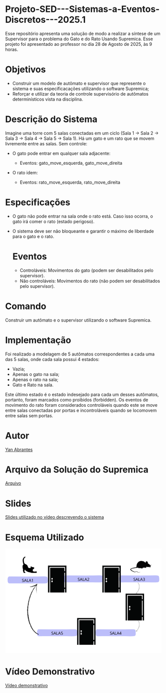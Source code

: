 # Projeto-SED---Sistemas-a-Eventos-Discretos---2025.1
Esse repositório apresenta uma solução de modo a realizar a síntese de um Supervisor para o problema do Gato e do Rato Usando Supremica. Esse projeto foi apresentado ao professor no dia 28 de Agosto de 2025, às 9 horas.

# Objetivos

- Construir um modelo de autômato e supervisor que represente o sistema e suas especificacações utilizando o software Supremica;
- Reforçar e utilizar da teoria de controle supervisório de autômatos determinísticos vista na disciplina.

# Descrição do Sistema

Imagine uma torre com 5 salas conectadas em um ciclo (Sala 1 → Sala 2 → Sala 3 → Sala 4 → Sala 5 → Sala 1). Há um gato e um rato que se movem livremente entre as salas. Sem controle:

- O gato pode entrar em qualquer sala adjacente:
  - Eventos: gato_move_esquerda, gato_move_direita

- O rato idem:
  - Eventos: rato_move_esquerda, rato_move_direita

# Especificações

- O gato não pode entrar na sala onde o rato está. Caso isso ocorra, o gato irá comer o rato (estado perigoso).
- O sistema deve ser não bloqueante e garantir o máximo de liberdade para o gato e o rato.

  # Eventos

  - Controláveis: Movimentos do gato (podem ser desabilitados pelo supervisor).
  - Não controláveis: Movimentos do rato (não podem ser desabilitados pelo supervisor).

 # Comando
 Construir um autômato e o supervisor utilizando o software Supremica.

 # Implementação
Foi realizado a modelagem de 5 autômatos correspondentes a cada uma das 5 salas, onde cada sala possui 4 estados:

- Vazia;
- Apenas o gato na sala;
- Apenas o rato na sala;
- Gato e Rato na sala.

Este último estado é o estado indesejado para cada um desses autômatos, portanto, foram marcados como proibidos (forbidden). Os eventos de movimento do rato foram considerados controláveis quando este se move entre salas conectadas por portas e incontroláveis quando se locomovem entre salas sem portas.

 # Autor

 [Yan Abrantes](https://github.com/yanz1n)

 # Arquivo da Solução do Supremica

 [Arquivo](https://github.com/yanz1n/Projeto-SED---Sistemas-a-Eventos-Discretos---2025.1/blob/main/ProjetoSED_Salas.wmod)

 # Slides

 [Slides utilizado no vídeo descrevendo o sistema](https://github.com/yanz1n/Projeto-SED---Sistemas-a-Eventos-Discretos---2025.1/blob/main/Apresentacao_ProjetoSED.pdf)

 # Esquema Utilizado
![Esquema do Sistema](https://github.com/yanz1n/Projeto-SED---Sistemas-a-Eventos-Discretos---2025.1/blob/main/Esquema_remodelado.png)

 # Vídeo Demonstrativo
 
[Vídeo demonstrativo](https://drive.google.com/file/d/1mEHa9MMcA8azv8ORKV6Zb5ost1DCAewS/view?usp=sharing)
 
